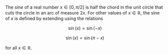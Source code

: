The *sine* of a real number $x \in [0, \pi/2]$ is half the chord in the unit circle that cuts the circle in an arc of measure $2x$. For other values of $x \in \mathbb{R}$, the sine of $x$ is defined by extending using the relations

$$
\sin(x) = \sin(-x)
$$

$$
\sin(x) = \sin(\pi - x)
$$

for all $x \in \mathbb{R}$.
